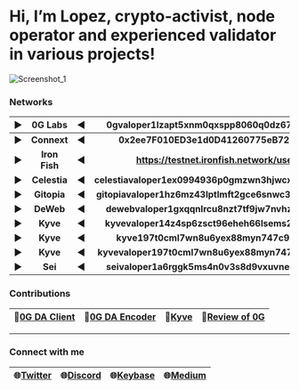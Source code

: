 # Hi, I’m Lopez, crypto-activist, node operator and experienced validator in various projects!

![Screenshot_1](https://github.com/user-attachments/assets/6c8bb316-7d2e-4110-902b-9da60e6d6f53)

### Networks

|▶️|0G Labs|◀️|0gvaloper1lzapt5xnm0qxspp8060q0dz6746hk9yynzkvd6|
| :---: | :---: | :---: | :---: |
|▶️|**Connext**|◀️|**0x2ee7F010ED3e1d0D41260775eB72C9EffEf69Ec8**|
|▶️|**Iron Fish**|◀️|**https://testnet.ironfish.network/users/61433**|
|▶️|**Celestia**|◀️|**celestiavaloper1ex0994936p0gmzwn3hjwcx4gy0a3822l6fzaey**|
|▶️|**Gitopia**|◀️|**gitopiavaloper1hz6mz43lptlmft2gce6snwc3gvyp6uw82mg2kp**|
|▶️|**DeWeb**|◀️|**dewebvaloper1gxqqnlrcu8nzt7tf9jw7nvhzqc66mkklltq4p3**|
|▶️|**Kyve**|◀️|**kyvevaloper14z4sp6zsct96eheh66lsems25lajypp62hpg53**|
|▶️|**Kyve**|◀️|**kyve197t0cml7wn8u6yex88myn747c9cendp347eql0**|
|▶️|**Kyve**|◀️|**kyvevaloper197t0cml7wn8u6yex88myn747c9cendp38weq3d**|
|▶️|**Sei**|◀️|**seivaloper1a6rggk5ms4n0v3s8d9vxuvnewyjjy39pv9p6h3**|

### Contributions

|🧾[0G DA Client](https://medium.com/@lopes-noder/install-da-client-0g-bab40f3fd19c) |🧾[0G DA Encoder](https://medium.com/@lopes-noder/install-da-encoder-0g-3dcc129908cf) |🧾[Kyve](https://medium.com/@lopes-noder/lopez-guide-kyve-testnet-2342dc99a5ed) | 🧾[Review of 0G](https://medium.com/@lopes-noder/review-of-hackathon-evolution-how-your-suggestions-shape-our-updates-13b73e6d4039) |
| --- | --- | --- | --- |

---

### Connect with me

| 🌐[Twitter](https://x.com/AnytimeMove) | 🌐[Discord](https://discord.com/users/960303313864233030) | 🌐[Keybase](https://keybase.io/lopez35) | 🌐[Medium](https://medium.com/@lopes-noder) |
| --- | --- | --- | --- |
